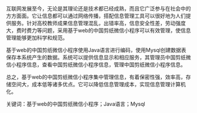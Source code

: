 互联网发展至今，无论是其理论还是技术都已经成熟，而且它广泛参与在社会中的方方面面。它让信息都可以通过网络传播，搭配信息管理工具可以很好地为人们提供服务。针对高校教师成果信息管理混乱，出错率高，信息安全性差，劳动强度大，费时费力等问题，采用基于web的中国剪纸微信小程序可以有效管理，使信息管理能够更加科学和规范。

基于web的中国剪纸微信小程序使用Java语言进行编码，使用Mysql创建数据表保存本系统产生的数据。系统可以提供信息显示和相应服务，其管理员中国剪纸微信小程序信息，查看中国剪纸微信小程序信息，管理中国剪纸微信小程序信息。

总之，基于web的中国剪纸微信小程序集中管理信息，有着保密性强，效率高，存储空间大，成本低等诸多优点。它可以降低信息管理成本，实现信息管理计算机化。

关键词：基于web的中国剪纸微信小程序；Java语言；Mysql
